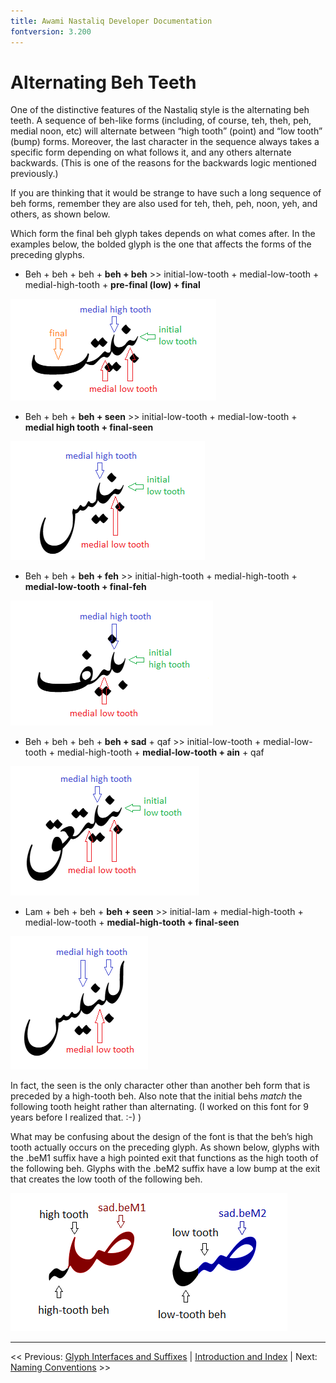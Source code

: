 ```yaml
---
title: Awami Nastaliq Developer Documentation
fontversion: 3.200
---
```


# Alternating Beh Teeth

One of the distinctive features of the Nastaliq style is the alternating beh teeth. A sequence of beh-like forms (including, of course, teh, theh, peh, medial noon, etc) will alternate between “high tooth” (point) and “low tooth” (bump) forms. Moreover, the last character in the sequence always takes a specific form depending on what follows it, and any others alternate backwards. (This is one of the reasons for the backwards logic mentioned previously.)

If you are thinking that it would be strange to have such a long sequence of beh forms, remember they are also used for teh, theh, peh, noon, yeh, and others, as shown below.

Which form the final beh glyph takes depends on what comes after. In the examples below, the bolded glyph is the one that affects the forms of the preceding glyphs.

- Beh + beh + beh + **beh + beh**  >>  initial-low-tooth + medial-low-tooth + medial-high-tooth + **pre-final (low) + final**

![](images/BehTeeth_bbbbb_marked.png)

- Beh + beh + **beh + seen**  >> initial-low-tooth + medial-low-tooth + **medial high tooth + final-seen**

![](images/BehTeeth_bbbs_marked.png)

- Beh + beh + **beh + feh**   >>  initial-high-tooth + medial-high-tooth + **medial-low-tooth + final-feh**

![](images/BehTeeth_bbbf_marked.png)

- Beh + beh + beh + **beh + sad** + qaf  >>  initial-low-tooth + medial-low-tooth + medial-high-tooth + **medial-low-tooth + ain** + qaf

![](images/BehTeeth_bbbbaq_marked.png)

- Lam + beh + beh + **beh + seen**  >>  initial-lam + medial-high-tooth + medial-low-tooth + **medial-high-tooth + final-seen**

![](images/BehTeeth_lbbbs_marked.png)

In fact, the seen is the only character other than another beh form that is preceded by a high-tooth beh. Also note that the initial behs _match_ the following tooth height rather than alternating. (I worked on this font for 9 years before I realized that. :-) )

What may be confusing about the design of the font is that the beh’s high tooth actually occurs on the preceding glyph. As shown below, glyphs with the .beM1 suffix have a high pointed exit that functions as the high tooth of the following beh. Glyphs with the .beM2 suffix have a low bump at the exit that creates the low tooth of the following beh.

![](images/SadBehHighLowTeeth.png)

-------

<< Previous: [Glyph Interfaces and Suffixes](dev03_interfaces.md) | [Introduction and Index](dev01_intro.md) | Next: [Naming Conventions](dev05_namingconv.md) >>


<!-- PRODUCT SITE ONLY
[font id='awami' face='AwamiNastaliq-Regular' size='150%' rtl=1]
[font id='awamiL' face='AwamiNastaliq-Regular' size='150%' ltr=1]
-->
